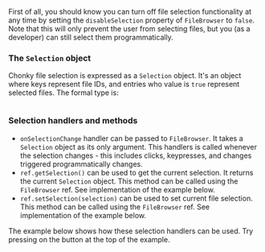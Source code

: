 First of all, you should know you can turn off file selection functionality at any time by setting the 
`disableSelection` property of `FileBrowser` to `false`. Note that this will only prevent the user from selecting 
files, but you (as a developer) can still select them programmatically.

### The `Selection` object

Chonky file selection is expressed as a `Selection` object. It's an object where keys represent file IDs, and entries
 who value is `true` represent selected files. The formal type is:
```typescript { "typeName" : "Selection" }
```

### Selection handlers and methods

* `onSelectionChange` handler can be passed to `FileBrowser`. It takes a `Selection` object as its only argument. 
This handlers is called whenever the selection changes - this includes clicks, keypresses, and changes 
triggered programmatically changes.
* `ref.getSelection()` can be used to get the current selection. It returns the current `Selection` object. This 
method can be called using the `FileBrowser` ref. See implementation of the example below.
* `ref.setSelection(selection)` can be used to set current file selection. This method can be called using the
`FileBrowser` ref. See implementation of the example below. 

The example below shows how these selection handlers can be used. Try pressing on the button at the top of the example.

```js { "componentPath": "../components/Selection.js" }
```


